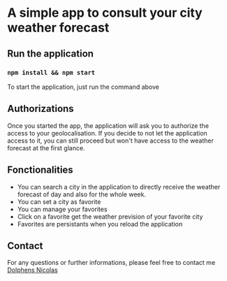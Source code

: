 # A simple app to consult your city weather forecast
## Run the application
### `npm install && npm start`

To start the application, just run the command above
## Authorizations

Once you started the app, the application will ask you to authorize the access to your geolocalisation. 
If you decide to not let the application access to it, you can still proceed but won't have access to the weather forecast at the first glance.

## Fonctionalities

- You can search a city in the application to directly receive the weather forecast of day and also for the whole week.
- You can set a city as favorite
- You can manage your favorites
- Click on a favorite get the weather prevision of your favorite city
- Favorites are persistants when you reload the application

## Contact

For any questions or further informations, please feel free to contact me [Dolphens Nicolas](mailto:nicolas.dolphens@gmail.com)